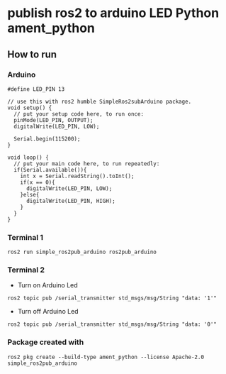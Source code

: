 # publish ros2 to arduino LED Python ament_python

## How to run

### Arduino

```
#define LED_PIN 13

// use this with ros2 humble SimpleRos2subArduino package.
void setup() {
  // put your setup code here, to run once:
  pinMode(LED_PIN, OUTPUT);
  digitalWrite(LED_PIN, LOW);

  Serial.begin(115200);
}

void loop() {
  // put your main code here, to run repeatedly:
  if(Serial.available()){
    int x = Serial.readString().toInt();
    if(x == 0){
      digitalWrite(LED_PIN, LOW);    
    }else{
      digitalWrite(LED_PIN, HIGH);    
    }
  }
}
```

### Terminal 1

```
ros2 run simple_ros2pub_arduino ros2pub_arduino
```


### Terminal 2 

- Turn on Arduino Led

```
ros2 topic pub /serial_transmitter std_msgs/msg/String "data: '1'" 
```

- Turn off Arduino Led

```
ros2 topic pub /serial_transmitter std_msgs/msg/String "data: '0'" 
```


### Package created with

```
ros2 pkg create --build-type ament_python --license Apache-2.0 simple_ros2pub_arduino
```
